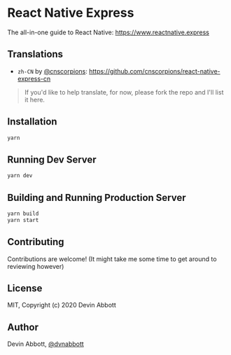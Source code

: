 # React Native Express

The all-in-one guide to React Native: https://www.reactnative.express

## Translations

- `zh-CN` by [@cnscorpions](https://github.com/cnscorpions): https://github.com/cnscorpions/react-native-express-cn

> If you'd like to help translate, for now, please fork the repo and I'll list it here.

## Installation

```bash
yarn
```

## Running Dev Server

```bash
yarn dev
```

## Building and Running Production Server

```bash
yarn build
yarn start
```

## Contributing

Contributions are welcome! (It might take me some time to get around to reviewing however)

## License

MIT, Copyright (c) 2020 Devin Abbott

## Author

Devin Abbott, [@dvnabbott](http://twitter.com/dvnabbott)
